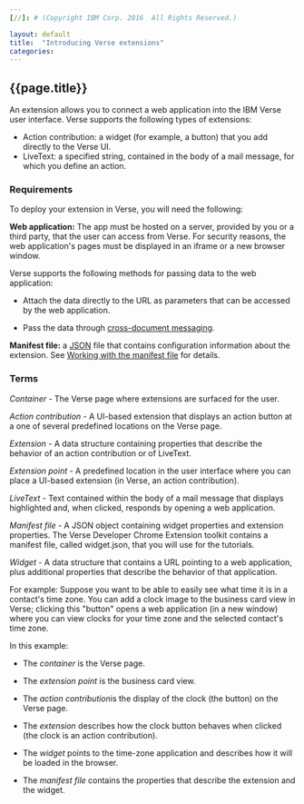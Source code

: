 ```yaml
---
[//]: # (Copyright IBM Corp. 2016  All Rights Reserved.)

layout: default
title:  "Introducing Verse extensions"
categories:
---
```


## {{page.title}}  

An extension allows you to connect a web application into the IBM Verse user interface. Verse supports the following types of extensions:
* Action contribution: a widget (for example, a button) that you add directly to the Verse UI.
* LiveText: a specified string, contained in the body of a mail message, for which you define an action.

### Requirements

To deploy your extension in Verse, you will need the following:

__Web application:__  The app must be hosted on a server, provided by you or a third party, that the user can access from Verse. For security reasons, the web application's pages must be displayed in an iframe or a new browser window.

Verse supports the following methods for passing data to the web application:

* Attach the data directly to the URL as parameters that can be accessed by the web application.

* Pass the data through [cross-document messaging][3].

__Manifest file:__ a [JSON][1] file that contains configuration information about the extension. See [Working with the manifest file][2] for details.

### Terms

*Container* -
The Verse page where extensions are surfaced for the user.

*Action contribution* - A UI-based extension that displays an action button at a one of several predefined locations on the Verse page.

*Extension* - A data structure containing properties that describe the behavior of an action contribution or of LiveText.

*Extension point* - A predefined location in the user interface where you can place a UI-based extension (in Verse, an action contribution).

*LiveText* - Text contained within the body of a mail message that displays highlighted and, when clicked, responds by opening a web application.

*Manifest file* - A JSON object containing widget properties and extension properties. The Verse Developer Chrome Extension toolkit contains a manifest file, called widget.json, that you will use for the tutorials.

*Widget* - A data structure that contains a URL pointing to a web application, plus additional properties that describe the behavior of that application.

For example: Suppose you want to be able to easily see what time it is in a contact's time zone. You can add a clock image to the business card view in Verse; clicking this "button" opens a web application (in a new window) where you can view clocks for your time zone and the selected contact's time zone.

In this example:

* The *container* is the Verse page.

* The *extension point* is the business card view.

* The *action contribution*is the display of the clock (the button) on the Verse page.

* The *extension* describes how the clock button behaves when clicked (the clock is an action contribution).

* The *widget* points to the time-zone application and describes how it will be loaded in the browser.

* The *manifest file* contains the properties that describe the extension and the widget.

[1]: http://json.org
[2]: {{site.baseurl}}/tutorials/ext-manifest.html
[3]: https://html.spec.whatwg.org/multipage/comms.html#web-messaging
